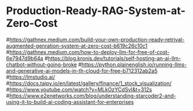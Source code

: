 # Production-Ready-RAG-System-at-Zero-Cost
#https://gathnex.medium.com/build-your-own-production-ready-retrival-augmented-genration-system-at-zero-cost-b619c26c10c1
#https://gathnex.medium.com/how-to-deploy-llm-for-free-of-cost-6e7947d9b64a
#https://blog.kronis.dev/tutorials/self-hosting-an-ai-llm-chatbot-without-going-broke
#https://python.plainenglish.io/running-llms-and-generative-ai-models-in-th-cloud-for-free-b712312ab2a5
#https://lmstudio.ai/
#https://docs.taipy.io/en/latest/gallery/finance/1_stock_visualization/
#https://www.youtube.com/watch?v=MLkOzYCdSvI&t=312s
#https://www.e2enetworks.com/blog/understanding-starcoder2-and-using-it-to-build-ai-coding-assistant-for-enterprises

